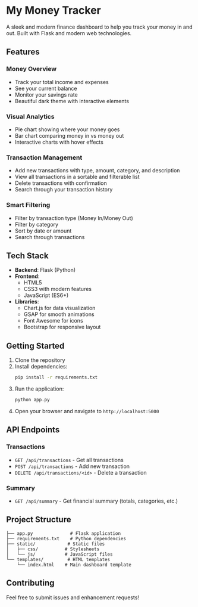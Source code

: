 # My Money Tracker

A sleek and modern finance dashboard to help you track your money in and out. Built with Flask and modern web technologies.

## Features

### Money Overview
- Track your total income and expenses
- See your current balance
- Monitor your savings rate
- Beautiful dark theme with interactive elements

### Visual Analytics
- Pie chart showing where your money goes
- Bar chart comparing money in vs money out
- Interactive charts with hover effects

### Transaction Management
- Add new transactions with type, amount, category, and description
- View all transactions in a sortable and filterable list
- Delete transactions with confirmation
- Search through your transaction history

### Smart Filtering
- Filter by transaction type (Money In/Money Out)
- Filter by category
- Sort by date or amount
- Search through transactions

## Tech Stack

- **Backend**: Flask (Python)
- **Frontend**: 
  - HTML5
  - CSS3 with modern features
  - JavaScript (ES6+)
- **Libraries**:
  - Chart.js for data visualization
  - GSAP for smooth animations
  - Font Awesome for icons
  - Bootstrap for responsive layout

## Getting Started

1. Clone the repository
2. Install dependencies:
   ```bash
   pip install -r requirements.txt
   ```
3. Run the application:
   ```bash
   python app.py
   ```
4. Open your browser and navigate to `http://localhost:5000`

## API Endpoints

### Transactions
- `GET /api/transactions` - Get all transactions
- `POST /api/transactions` - Add new transaction
- `DELETE /api/transactions/<id>` - Delete a transaction

### Summary
- `GET /api/summary` - Get financial summary (totals, categories, etc.)

## Project Structure

```
├── app.py              # Flask application
├── requirements.txt    # Python dependencies
├── static/            # Static files
│   ├── css/          # Stylesheets
│   └── js/           # JavaScript files
└── templates/         # HTML templates
    └── index.html    # Main dashboard template
```

## Contributing

Feel free to submit issues and enhancement requests!
